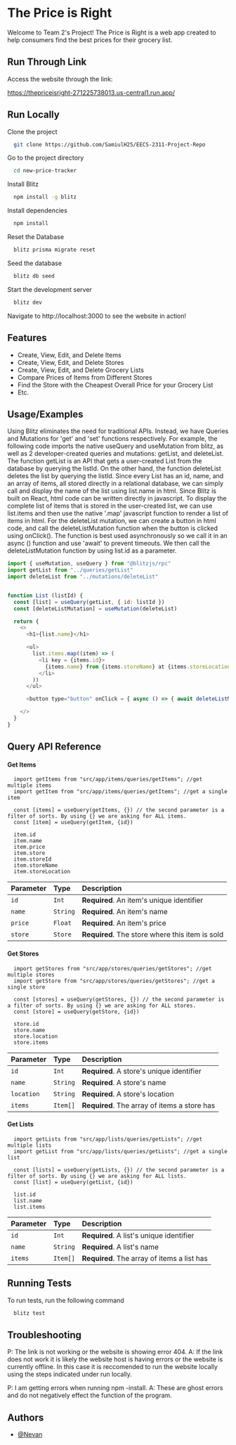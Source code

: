 # The Price is Right

Welcome to Team 2's Project! The Price is Right is a web app created to help consumers find the best prices for their grocery list.

## Run Through Link

Access the website through the link:

https://thepriceisright-271225738013.us-central1.run.app/


## Run Locally

Clone the project

```bash
  git clone https://github.com/SamiulH25/EECS-2311-Project-Repo
```

Go to the project directory

```bash
  cd new-price-tracker
```

Install Blitz

```bash
  npm install -g blitz
```

Install dependencies

```bash
  npm install
```

Reset the Database

```bash
  blitz prisma migrate reset
```

Seed the database

```bash
  blitz db seed
```

Start the development server

```bash
  blitz dev
```

Navigate to http://localhost:3000 to see the website in action!

## Features

- Create, View, Edit, and Delete Items
- Create, View, Edit, and Delete Stores
- Create, View, Edit, and Delete Grocery Lists
- Compare Prices of Items from Different Stores
- Find the Store with the Cheapest Overall Price for your Grocery List
- Etc.

## Usage/Examples

Using Blitz eliminates the need for traditional APIs. Instead, we have Queries and Mutations for 'get' and 'set' functions respectively. For example, the following code imports the native useQuery and useMutation from blitz, as well as 2 developer-created queries and mutations: getList, and deleteList. The function getList is an API that gets a user-created List from the database by querying the listId. On the other hand, the function deleteList deletes the list by querying the listId. Since every List has an id, name, and an array of items, all stored directly in a relational database, we can simply call and display the name of the list using list.name in html. Since Blitz is built on React, html code can be written directly in javascript. To display the complete list of items that is stored in the user-created list, we can use list.items and then use the native '.map' javascript function to render a list of items in html. For the deleteList mutation, we can create a button in html code, and call the deleteListMutation function when the button is clicked using onClick(). The function is best used asynchronously so we call it in an async () function and use 'await' to prevent timeouts. We then call the deleteListMutation function by using list.id as a parameter.

```javascript
import { useMutation, useQuery } from "@blitzjs/rpc"
import getList from "../queries/getList"
import deleteList from "../mutations/deleteList"


function List (listId) {
  const [list] = useQuery(getList, { id: listId })
  const [deleteListMutation] = useMutation(deleteList)

  return {
    <>
      <h1>{list.name}</h1>

      <ul>
        list.items.map((item) => (
          <li key = {items.id}>
            {items.name} from {items.storeName} at {items.storeLocation}
          </li>
        ))
      </ul>

      <button type="button" onClick = { async () => { await deleteListMutation({ id: list.id }) }> Delete this List </button>

    </>
  }
}
```

## Query API Reference

#### Get Items

```http
  import getItems from "src/app/items/queries/getItems"; //get multiple items
  import getItem from "src/app/items/queries/getItems"; //get a single item

  const [items] = useQuery(getItems, {}) // the second parameter is a filter of sorts. By using {} we are asking for ALL items.
  const [item] = useQuery(getItem, {id})

  item.id
  item.name
  item.price
  item.store
  item.storeId
  item.storeName
  item.storeLocation
```

| Parameter | Type     | Description                                     |
| :-------- | :------- | :---------------------------------------------- |
| `id`      | `Int`    | **Required**. An item's unique identifier       |
| `name`    | `String` | **Required**. An item's name                    |
| `price`   | `Float`  | **Required**. An item's price                   |
| `store`   | `Store`  | **Required**. The store where this item is sold |

#### Get Stores

```http
  import getStores from "src/app/stores/queries/getStores"; //get multiple stores
  import getStore from "src/app/stores/queries/getStores"; //get a single store

  const [stores] = useQuery(getStores, {}) // the second parameter is a filter of sorts. By using {} we are asking for ALL stores.
  const [store] = useQuery(getStore, {id})

  store.id
  store.name
  store.location
  store.items
```

| Parameter  | Type     | Description                                  |
| :--------- | :------- | :------------------------------------------- |
| `id`       | `Int`    | **Required**. A store's unique identifier    |
| `name`     | `String` | **Required**. A store's name                 |
| `location` | `String` | **Required**. A store's location             |
| `items`    | `Item[]` | **Required**. The array of items a store has |

#### Get Lists

```http
  import getLists from "src/app/lists/queries/getLists"; //get multiple lists
  import getList from "src/app/lists/queries/getLists"; //get a single list

  const [lists] = useQuery(getLists, {}) // the second parameter is a filter of sorts. By using {} we are asking for ALL lists.
  const [list] = useQuery(getList, {id})

  list.id
  list.name
  list.items
```

| Parameter | Type     | Description                                 |
| :-------- | :------- | :------------------------------------------ |
| `id`      | `Int`    | **Required**. A list's unique identifier    |
| `name`    | `String` | **Required**. A list's name                 |
| `items`   | `Item[]` | **Required**. The array of items a list has |

## Running Tests

To run tests, run the following command

```bash
  blitz test
```

## Troubleshooting

P: The link is not working or the website is showing error 404.
A: If the link does not work it is likely the website host is having errors or the website is currently offline. In this case it is reccomended to run the website locally using the steps indicated under run locally.

P: I am getting errors when running npm -install.
A: These are ghost errors and do not negatively effect the function of the program.

## Authors

- [@Nevan](https://github.com/naug-nevan-216527657)
